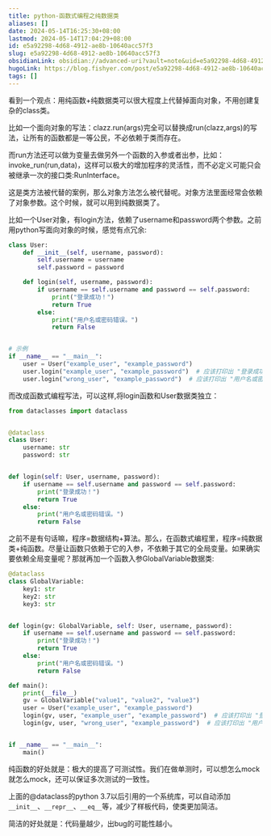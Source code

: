 ```yaml
---
title: python-函数式编程之纯数据类
aliases: []
date: 2024-05-14T16:25:30+08:00
lastmod: 2024-05-14T17:04:29+08:00
id: e5a92298-4d68-4912-ae8b-10640acc57f3
slug: e5a92298-4d68-4912-ae8b-10640acc57f3
obsidianLink: obsidian://advanced-uri?vault=note&uid=e5a92298-4d68-4912-ae8b-10640acc57f3
hugoLink: https://blog.fishyer.com/post/e5a92298-4d68-4912-ae8b-10640acc57f3/
tags: []
---
```


看到一个观点：用纯函数+纯数据类可以很大程度上代替掉面向对象，不用创建复杂的class类。

比如一个面向对象的写法：clazz.run(args)完全可以替换成run(clazz,args)的写法，让所有的函数都是一等公民，不必依赖于类而存在。

而run方法还可以做为变量去做另外一个函数的入参或者出参，比如：invoke_run(run,data)，这样可以极大的增加程序的灵活性，而不必定义可能只会被继承一次的接口类:RunInterface。

这是类方法被代替的案例，那么对象方法怎么被代替呢。对象方法里面经常会依赖了对象参数。这个时候，就可以用到纯数据类了。

比如一个User对象，有login方法，依赖了username和password两个参数。之前用python写面向对象的时候，感觉有点冗余:

```python
class User:
    def __init__(self, username, password):
        self.username = username
        self.password = password

    def login(self, username, password):
        if username == self.username and password == self.password:
            print("登录成功！")
            return True
        else:
            print("用户名或密码错误。")
            return False


# 示例
if __name__ == "__main__":
    user = User("example_user", "example_password")
    user.login("example_user", "example_password")  # 应该打印出 "登录成功！"
    user.login("wrong_user", "example_password")  # 应该打印出 "用户名或密码错误。"

```

而改成函数式编程写法，可以这样,将login函数和User数据类独立：
```python
from dataclasses import dataclass


@dataclass
class User:
    username: str
    password: str


def login(self: User, username, password):
    if username == self.username and password == self.password:
        print("登录成功！")
        return True
    else:
        print("用户名或密码错误。")
        return False
```

之前不是有句话嘛，程序=数据结构+算法。那么，在函数式编程里，程序=纯数据类+纯函数。尽量让函数只依赖于它的入参，不依赖于其它的全局变量。如果确实要依赖全局变量呢？那就再加一个函数入参GlobalVariable数据类:
```python
@dataclass
class GlobalVariable:
    key1: str
    key2: str
    key3: str


def login(gv: GlobalVariable, self: User, username, password):
    if username == self.username and password == self.password:
        print("登录成功！")
        return True
    else:
        print("用户名或密码错误。")
        return False

def main():
    print(__file__)
    gv = GlobalVariable("value1", "value2", "value3")
    user = User("example_user", "example_password")
    login(gv, user, "example_user", "example_password")  # 应该打印出 "登录成功！"
    login(gv, user, "wrong_user", "example_password")  # 应该打印出 "用户名或密码错误。"


if __name__ == "__main__":
    main()

```

纯函数的好处就是：极大的提高了可测试性。我们在做单测时，可以想怎么mock就怎么mock，还可以保证多次测试的一致性。

上面的@dataclass的python 3.7以后引用的一个系统库，可以自动添加`__init__`、`__repr__`、`__eq__`等，减少了样板代码，使类更加简洁。

简洁的好处就是：代码量越少，出bug的可能性越小。


